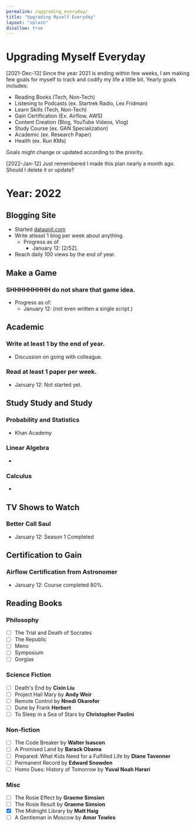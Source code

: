 ```yaml
---
permalink: /upgrading_everyday/
title: "Upgrading Myself Everyday"
layout: "splash"
disallow: true
---
```

# Upgrading Myself Everyday 
[2021-Dec-13] Since the year 2021 is ending within few weeks, I am making few goals for myself to track and codify my life a little bit. Yearly goals includes: 
* Reading Books (Tech, Non-Tech)
* Listening to Podcasts (ex. Startrek Radio, Lex Fridman)
* Learn Skills (Tech, Non-Tech)
* Gain Certification (Ex. Airflow, AWS)
* Content Creation (Blog, YouTube Videos, Vlog)
* Study Course (ex. GAN Specialization)
* Academic (ex. Research Paper)
* Health (ex. Run KMs)

Goals might change or updated according to the priority.

[2022-Jan-12] Just remembered I made this plan nearly a month ago. Should I delete it or update?

# Year: 2022
## Blogging Site
* Started [dataqoil.com](https://dataqoil.com)
* Write atleast 1 blog per week about anything. 
    * Progress as of 
        * January 12: [2/52].
* Reach daily 100 views by the end of year.

## Make a Game
### SHHHHHHHHH do not share that game idea.
* Progress as of:
    * January 12: (not even written a single script.)

## Academic
### Write at least 1 by the end of year.
* Discussion on going with colleague.

### Read at least 1 paper per week.
* January 12: Not started yet.

## Study Study and Study
### Probability and Statistics
* Khan Academy

### Linear Algebra
*

### Calculus
*

## TV Shows to Watch
### Better Call Saul 
* January 12: Season 1 Completed

## Certification to Gain
### Airflow Certification from Astronomer
* January 12: Course completed 80%.

## Reading Books
### Philosophy
- [ ] The Trial and Death of Socrates
- [ ] The Republic 
- [ ] Meno
- [ ] Symposium
- [ ] Gorgias

### Science Fiction
- [ ] Death's End by **Cixin Liu**
- [ ] Project Hail Mary by **Andy Weir**
- [ ] Remote Control by **Nnedi Okarofor**
- [ ] Dune by Frank **Herbert**
- [ ] To Sleep in a Sea of Stars by **Christopher Paolini**

### Non-fiction
- [ ] The Code Breaker by **Walter Isascon**
- [ ] A Promised Land by **Barack Obama**
- [ ] Prepared: What Kids Need for a Fulfilled Life by **Diane Tavenner**
- [ ] Permanent Record by **Edward Snowden**
- [ ] Homo Dues: History of Tomorrow by **Yuval Noah Harari**

### Misc
- [ ] The Rosie Effect by **Graeme Simsion**
- [ ] The Rosie Result by **Graeme Simsion**
- [x] The Midnight Library by **Matt Haig**
- [ ] A Gentleman in Moscow by **Amor Towles**